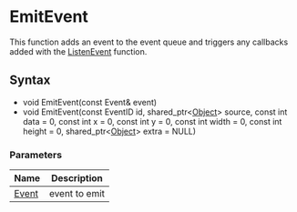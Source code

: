# EmitEvent #
This function adds an event to the event queue and triggers any callbacks added with the [ListenEvent](ListenEvent.md) function.

## Syntax ##
- void EmitEvent(const Event& event)
- void EmitEvent(const EventID id, shared_ptr<[Object](Object.md)\> source, const int data = 0, const int x = 0, const int y = 0, const int width = 0, const int height = 0, shared_ptr<[Object](Object.md)\> extra = NULL)

### Parameters ###
| Name | Description |
| --- | --- |
| [Event](Event.md) | event to emit |
